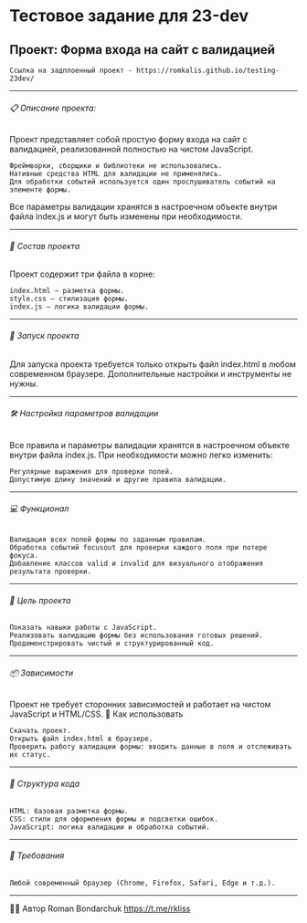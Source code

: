 # Тестовое задание для 23-dev
## Проект: Форма входа на сайт с валидацией

    Ссылка на задплоенный проект - https://romkalis.github.io/testing-23dev/

---
###### 📋 Описание проекта:

Проект представляет собой простую форму входа на сайт с валидацией, реализованной полностью на чистом JavaScript.

    Фреймворки, сборщики и библиотеки не использовались.
    Нативные средства HTML для валидации не применялись.
    Для обработки событий используется один прослушиватель событий на элементе формы.

Все параметры валидации хранятся в настроечном объекте внутри файла index.js и могут быть изменены при необходимости.

---
###### 📁 Состав проекта

Проект содержит три файла в корне:

    index.html – разметка формы.
    style.css – стилизация формы.
    index.js – логика валидации формы.

---
###### 🚀 Запуск проекта

Для запуска проекта требуется только открыть файл index.html в любом современном браузере.
Дополнительные настройки и инструменты не нужны.

---
###### 🛠️ Настройка параметров валидации

Все правила и параметры валидации хранятся в настроечном объекте внутри файла index.js.
При необходимости можно легко изменить:

    Регулярные выражения для проверки полей.
    Допустимую длину значений и другие правила валидации.

---
###### 💻 Функционал

    Валидация всех полей формы по заданным правилам.
    Обработка событий focusout для проверки каждого поля при потере фокуса.
    Добавление классов valid и invalid для визуального отображения результата проверки.

---
###### 🎯 Цель проекта

    Показать навыки работы с JavaScript.
    Реализовать валидацию формы без использования готовых решений.
    Продемонстрировать чистый и структурированный код.

---
###### 📦 Зависимости

Проект не требует сторонних зависимостей и работает на чистом JavaScript и HTML/CSS.
📄 Как использовать

    Скачать проект.
    Открыть файл index.html в браузере.
    Проверить работу валидации формы: вводить данные в поля и отслеживать их статус.

---
###### 📝 Структура кода

    HTML: базовая разметка формы.
    CSS: стили для оформления формы и подсветки ошибок.
    JavaScript: логика валидации и обработка событий.

---
###### 🔧 Требования

    Любой современный браузер (Chrome, Firefox, Safari, Edge и т.д.).

---
👨‍💻 Автор Roman Bondarchuk https://t.me/rkliss